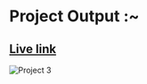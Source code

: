 # Project Output :~

## [Live link](https://gaming-landingpage-sg.netlify.app/)

![Project 3](./Gaming%20Landing%20Page.png)
